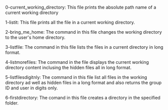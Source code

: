 0-current_working_directory: This file prints the absolute path name of a current working directory

1-listit: This file prints all the file in a current working directory.

2-bring_me_home: The command in this file changes the working directory to the user's home directory.

3-listfile: The command in this file lists the files in a current directory in long format.

4-listmorefiles: The command in the file displays the current working directory content inclusing the hidden files all in long format.

5-listfilesdigitnly: The command in this file list all files in the working directory ad well as hidden files in a long format and also returns the group ID and user in digits only.

6-firstdirectory: The comand in this file creates a directory in the specified folder.


